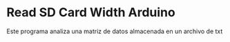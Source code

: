 # Read SD Card Width Arduino

Este programa analiza una matriz de datos almacenada en un archivo de txt
